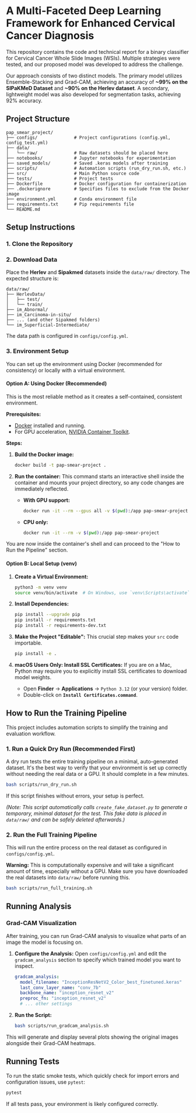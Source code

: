 # A Multi-Faceted Deep Learning Framework for Enhanced Cervical Cancer Diagnosis

This repository contains the code and technical report for a binary classifier for Cervical Cancer Whole Slide Images (WSIs). Multiple strategies were tested, and our proposed model was developed to address the challenge.

Our approach consists of two distinct models. The primary model utilizes Ensemble-Stacking and Grad-CAM, achieving an accuracy of **~99% on the SIPaKMeD Dataset** and **~90% on the Herlev dataset**. A secondary, lightweight model was also developed for segmentation tasks, achieving 92% accuracy.

## Project Structure

```
pap_smear_project/
├── configs/              # Project configurations (config.yml, config_test.yml)
├── data/
│   └── raw/              # Raw datasets should be placed here
├── notebooks/            # Jupyter notebooks for experimentation
├── saved_models/         # Saved .keras models after training
├── scripts/              # Automation scripts (run_dry_run.sh, etc.)
├── src/                  # Main Python source code
├── tests/                # Project tests
├── Dockerfile            # Docker configuration for containerization
├── .dockerignore         # Specifies files to exclude from the Docker image
├── environment.yml       # Conda environment file
├── requirements.txt      # Pip requirements file
└── README.md
```

## Setup Instructions

### 1. Clone the Repository

### 2. Download Data
Place the **Herlev** and **Sipakmed** datasets inside the `data/raw/` directory. The expected structure is:
```
data/raw/
├── HerlevData/
│   ├── test/
│   └── train/
├── im_Abnormal/
├── im_Carcinoma-in-situ/
├── ... (and other Sipakmed folders)
└── im_Superficial-Intermediate/
```
The data path is configured in `configs/config.yml`.

### 3. Environment Setup

You can set up the environment using Docker (recommended for consistency) or locally with a virtual environment.

#### Option A: Using Docker (Recommended)
This is the most reliable method as it creates a self-contained, consistent environment.

**Prerequisites:**
*   [Docker](https://www.docker.com/get-started) installed and running.
*   For GPU acceleration, [NVIDIA Container Toolkit](https://docs.nvidia.com/datacenter/cloud-native/container-toolkit/latest/install-guide.html).

**Steps:**
1.  **Build the Docker image:**
    ```bash
    docker build -t pap-smear-project .
    ```

2.  **Run the container:** This command starts an interactive shell inside the container and mounts your project directory, so any code changes are immediately reflected.

    *   **With GPU support:**
        ```bash
        docker run -it --rm --gpus all -v $(pwd):/app pap-smear-project
        ```
    *   **CPU only:**
        ```bash
        docker run -it --rm -v $(pwd):/app pap-smear-project
        ```
You are now inside the container's shell and can proceed to the "How to Run the Pipeline" section.

#### Option B: Local Setup (venv)
1.  **Create a Virtual Environment:**
    ```bash
    python3 -m venv venv
    source venv/bin/activate  # On Windows, use `venv\Scripts\activate`
    ```

2.  **Install Dependencies:**
    ```bash
    pip install --upgrade pip
    pip install -r requirements.txt
    pip install -r requirements-dev.txt
    ```

3.  **Make the Project "Editable":** This crucial step makes your `src` code importable.
    ```bash
    pip install -e .
    ```

4.  **macOS Users Only: Install SSL Certificates:**
    If you are on a Mac, Python may require you to explicitly install SSL certificates to download model weights.
    *   Open **Finder** -> **Applications** -> `Python 3.12` (or your version) folder.
    *   Double-click on **`Install Certificates.command`**.

## How to Run the Training Pipeline

This project includes automation scripts to simplify the training and evaluation workflow.

### 1. Run a Quick Dry Run (Recommended First)
A dry run tests the entire training pipeline on a minimal, auto-generated dataset. It's the best way to verify that your environment is set up correctly without needing the real data or a GPU. It should complete in a few minutes.

```bash
bash scripts/run_dry_run.sh
```
If this script finishes without errors, your setup is perfect.

*(Note: This script automatically calls `create_fake_dataset.py` to generate a temporary, minimal dataset for the test. This fake data is placed in `data/raw/` and can be safely deleted afterwards.)*

### 2. Run the Full Training Pipeline
This will run the entire process on the real dataset as configured in `configs/config.yml`.

**Warning:** This is computationally expensive and will take a significant amount of time, especially without a GPU. Make sure you have downloaded the real datasets into `data/raw/` before running this.

```bash
bash scripts/run_full_training.sh
```

## Running Analysis

### Grad-CAM Visualization
After training, you can run Grad-CAM analysis to visualize what parts of an image the model is focusing on.

1.  **Configure the Analysis:** Open `configs/config.yml` and edit the `gradcam_analysis` section to specify which trained model you want to inspect.
    ```yaml
    gradcam_analysis:
      model_filename: "InceptionResNetV2_Color_best_finetuned.keras"
      last_conv_layer_name: "conv_7b"
      backbone_name: "inception_resnet_v2"
      preproc_fn: "inception_resnet_v2"
      # ... other settings
    ```

2.  **Run the Script:**
    ```bash
    bash scripts/run_gradcam_analysis.sh
    ```
This will generate and display several plots showing the original images alongside their Grad-CAM heatmaps.

## Running Tests
To run the static smoke tests, which quickly check for import errors and configuration issues, use `pytest`:
```bash
pytest
```
If all tests pass, your environment is likely configured correctly.
